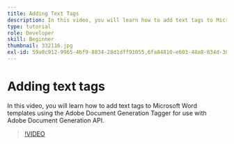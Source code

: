 ```yaml
---
title: Adding Text Tags
description: In this video, you will learn how to add text tags to Microsoft Word templates using Adobe Document Generation Tagger for use with Adobe Document Generation API
type: tutorial
role: Developer
skill: Beginner
thumbnail: 332116.jpg
exl-id: 59a0c912-9965-4bf9-8834-28d1dff91055,6fa84810-e603-48e8-834d-302619eb29c0
---
```


# Adding text tags

In this video, you will learn how to add text tags to Microsoft Word templates using the Adobe Document Generation Tagger for use with Adobe Document Generation API.

>[!VIDEO](https://video.tv.adobe.com/v/332116?hidetitle=true)
